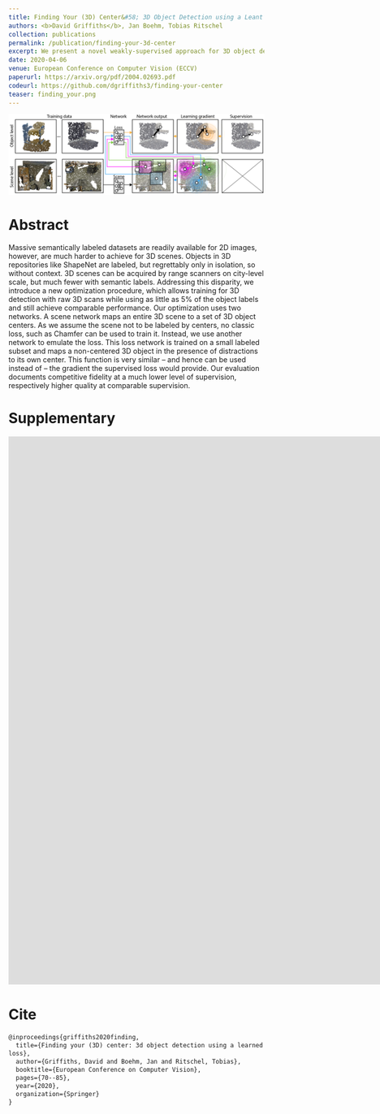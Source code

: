 ```yaml
---
title: Finding Your (3D) Center&#58; 3D Object Detection using a Leant Loss
authors: <b>David Griffiths</b>, Jan Boehm, Tobias Ritschel
collection: publications
permalink: /publication/finding-your-3d-center
excerpt: We present a novel weakly-supervised approach for 3D object detection. Our method can be trained on upto 95% less labeled data and still benefits from unlabeled data.
date: 2020-04-06
venue: European Conference on Computer Vision (ECCV)
paperurl: https://arxiv.org/pdf/2004.02693.pdf
codeurl: https://github.com/dgriffiths3/finding-your-center
teaser: finding_your.png
---
```


![](/images/publications/finding_your_3d_architecture.png)

# Abstract

Massive semantically labeled datasets are readily available for 2D images, however, are much harder to achieve for 3D scenes. Objects in 3D repositories like ShapeNet are labeled, but regrettably only in isolation, so without context. 3D scenes can be acquired by range scanners on city-level scale, but much fewer with semantic labels. Addressing this disparity, we introduce a new optimization procedure, which allows training for 3D detection with raw 3D scans while using as little as 5% of the object labels and still achieve comparable performance. Our optimization uses two networks. A scene network maps an entire 3D scene to a set of 3D object centers. As we assume the scene not to be labeled by centers, no classic loss, such as Chamfer can be used to train it. Instead, we use another network to emulate the loss. This loss network is trained on a small labeled subset and maps a non-centered 3D object in the presence of distractions to its own center. This function is very similar – and hence can be used instead of – the gradient the supervised loss would provide. Our evaluation documents competitive fidelity at a much lower level of supervision, respectively higher quality at comparable supervision.

# Supplementary

<iframe src="https://player.vimeo.com/video/403741614?h=4826d83a10&amp;badge=0&amp;autopause=0&amp;player_id=0&amp;app_id=58479" width="1920" height="1080" frameborder="0" allow="autoplay; fullscreen; picture-in-picture" allowfullscreen title="Finding Your (3D) Center"></iframe>

# Cite

```
@inproceedings{griffiths2020finding,
  title={Finding your (3D) center: 3d object detection using a learned loss},
  author={Griffiths, David and Boehm, Jan and Ritschel, Tobias},
  booktitle={European Conference on Computer Vision},
  pages={70--85},
  year={2020},
  organization={Springer}
}
```
